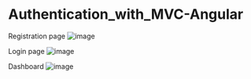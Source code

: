 # Authentication_with_MVC-Angular

Registration page
![image](https://user-images.githubusercontent.com/65389710/175939343-a824ad50-96fe-432e-889c-35d3e760232d.png)

Login page
![image](https://user-images.githubusercontent.com/65389710/175939570-1641514d-5fc6-48c3-9dd2-63b10e069b82.png)

Dashboard
![image](https://user-images.githubusercontent.com/65389710/175939705-9d661a37-b850-474e-a972-88d5167e20d5.png)
